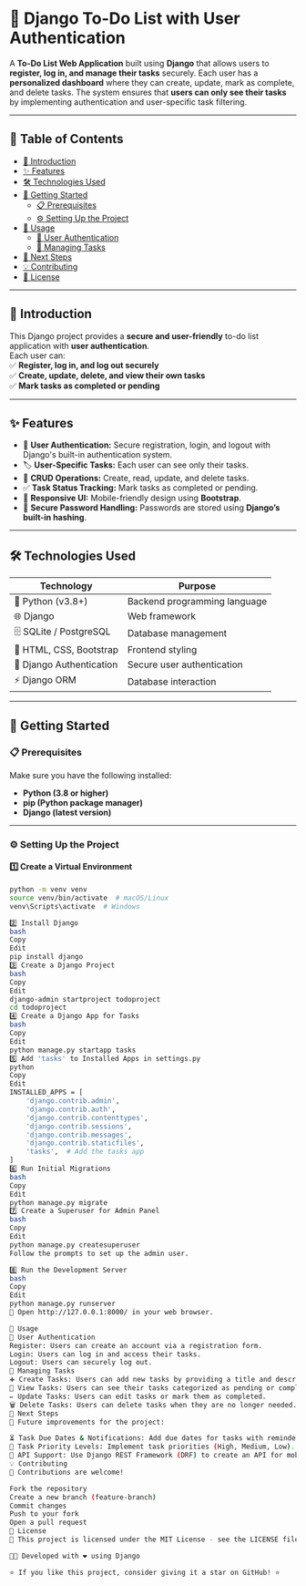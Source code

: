 # 📝 Django To-Do List with User Authentication  

A **To-Do List Web Application** built using **Django** that allows users to **register, log in, and manage their tasks** securely. Each user has a **personalized dashboard** where they can create, update, mark as complete, and delete tasks. The system ensures that **users can only see their tasks** by implementing authentication and user-specific task filtering.  

---

## 📌 Table of Contents  

- [📖 Introduction](#-introduction)  
- [✨ Features](#-features)  
- [🛠 Technologies Used](#-technologies-used)  
- [🚀 Getting Started](#-getting-started)  
  - [📋 Prerequisites](#-prerequisites)  
  - [⚙️ Setting Up the Project](#-setting-up-the-project)  
- [📌 Usage](#-usage)  
  - [🔐 User Authentication](#-user-authentication)  
  - [📌 Managing Tasks](#-managing-tasks)  
- [🔮 Next Steps](#-next-steps)  
- [💡 Contributing](#-contributing)  
- [📝 License](#-license)  

---

## 📖 Introduction  

This Django project provides a **secure and user-friendly** to-do list application with **user authentication**.  
Each user can:  
✅ **Register, log in, and log out securely**  
✅ **Create, update, delete, and view their own tasks**  
✅ **Mark tasks as completed or pending**  

---

## ✨ Features  

- 🔐 **User Authentication:** Secure registration, login, and logout with Django's built-in authentication system.  
- 🏷 **User-Specific Tasks:** Each user can see only their tasks.  
- 📜 **CRUD Operations:** Create, read, update, and delete tasks.  
- ✅ **Task Status Tracking:** Mark tasks as completed or pending.  
- 📱 **Responsive UI:** Mobile-friendly design using **Bootstrap**.  
- 🔑 **Secure Password Handling:** Passwords are stored using **Django’s built-in hashing**.  

---

## 🛠 Technologies Used  

| **Technology** | **Purpose** |
|--------------|------------|
| 🐍 Python (v3.8+) | Backend programming language |
| 🌐 Django | Web framework |
| 🗄 SQLite / PostgreSQL | Database management |
| 🎨 HTML, CSS, Bootstrap | Frontend styling |
| 🔐 Django Authentication | Secure user authentication |
| ⚡ Django ORM | Database interaction |

---

## 🚀 Getting Started  

### 📋 Prerequisites  

Make sure you have the following installed:  

- **Python (3.8 or higher)**  
- **pip (Python package manager)**  
- **Django (latest version)**  

---

### ⚙️ Setting Up the Project  

#### **1️⃣ Create a Virtual Environment**  
```bash
python -m venv venv
source venv/bin/activate  # macOS/Linux
venv\Scripts\activate  # Windows

2️⃣ Install Django
bash
Copy
Edit
pip install django
3️⃣ Create a Django Project
bash
Copy
Edit
django-admin startproject todoproject
cd todoproject
4️⃣ Create a Django App for Tasks
bash
Copy
Edit
python manage.py startapp tasks
5️⃣ Add 'tasks' to Installed Apps in settings.py
python
Copy
Edit
INSTALLED_APPS = [
    'django.contrib.admin',
    'django.contrib.auth',
    'django.contrib.contenttypes',
    'django.contrib.sessions',
    'django.contrib.messages',
    'django.contrib.staticfiles',
    'tasks',  # Add the tasks app
]
6️⃣ Run Initial Migrations
bash
Copy
Edit
python manage.py migrate
7️⃣ Create a Superuser for Admin Panel
bash
Copy
Edit
python manage.py createsuperuser
Follow the prompts to set up the admin user.

8️⃣ Run the Development Server
bash
Copy
Edit
python manage.py runserver
📌 Open http://127.0.0.1:8000/ in your web browser.

📌 Usage
🔐 User Authentication
Register: Users can create an account via a registration form.
Login: Users can log in and access their tasks.
Logout: Users can securely log out.
📌 Managing Tasks
➕ Create Tasks: Users can add new tasks by providing a title and description.
👀 View Tasks: Users can see their tasks categorized as pending or completed.
✏️ Update Tasks: Users can edit tasks or mark them as completed.
🗑 Delete Tasks: Users can delete tasks when they are no longer needed.
🔮 Next Steps
🚀 Future improvements for the project:

⏳ Task Due Dates & Notifications: Add due dates for tasks with reminders or notifications.
📌 Task Priority Levels: Implement task priorities (High, Medium, Low).
📱 API Support: Use Django REST Framework (DRF) to create an API for mobile support or external integrations.
💡 Contributing
🔹 Contributions are welcome!

Fork the repository
Create a new branch (feature-branch)
Commit changes
Push to your fork
Open a pull request
📝 License
📜 This project is licensed under the MIT License - see the LICENSE file for details.

👨‍💻 Developed with ❤️ using Django

⭐ If you like this project, consider giving it a star on GitHub! ⭐
